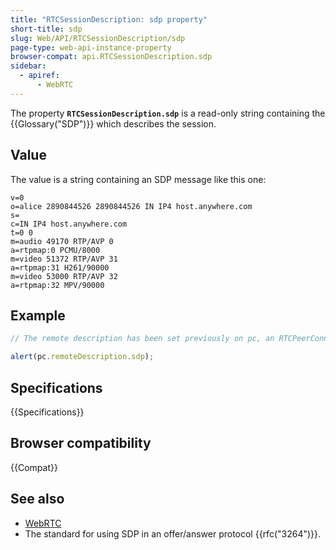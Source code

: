 ```yaml
---
title: "RTCSessionDescription: sdp property"
short-title: sdp
slug: Web/API/RTCSessionDescription/sdp
page-type: web-api-instance-property
browser-compat: api.RTCSessionDescription.sdp
sidebar:
  - apiref:
      - WebRTC
---
```


The property **`RTCSessionDescription.sdp`** is a read-only
string containing the {{Glossary("SDP")}} which describes the session.

## Value

The value is a string containing an SDP message like this one:

```plain
v=0
o=alice 2890844526 2890844526 IN IP4 host.anywhere.com
s=
c=IN IP4 host.anywhere.com
t=0 0
m=audio 49170 RTP/AVP 0
a=rtpmap:0 PCMU/8000
m=video 51372 RTP/AVP 31
a=rtpmap:31 H261/90000
m=video 53000 RTP/AVP 32
a=rtpmap:32 MPV/90000
```

## Example

```js
// The remote description has been set previously on pc, an RTCPeerConnection

alert(pc.remoteDescription.sdp);
```

## Specifications

{{Specifications}}

## Browser compatibility

{{Compat}}

## See also

- [WebRTC](/en-US/docs/Web/API/WebRTC_API)
- The standard for using SDP in an offer/answer protocol {{rfc("3264")}}.
